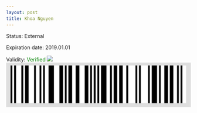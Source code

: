 ```yaml
---
layout: post
title: Khoa Nguyen
---
```


Status: External

Expiration date: 2019.01.01

Validity: <font color="green"> Verified</font> 
![](/members/img/Khoa_Nguyen.png)
![](/members/img/bar.png)
